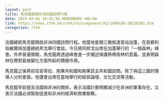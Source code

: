 ```yaml
---
layout: post
title: 馬克龍展開非洲四國訪問行程
date: 2023-03-02 10:41:56.000000000 +08:00
link: https://news.rthk.hk/rthk/ch/component/k2/1690108-20230302.htm
categories: rthk
---
```


法國總統馬克龍開啟非洲四國訪問行程。他當地星期三晚抵達首站加蓬，在首都利伯維爾與加蓬總統邦戈舉行會談，今日將同邦戈出席在加蓬舉行的「一個森林」峰會。外界普遍預期，馬克龍將透過峰會進一步闡述保護熱帶雨林的意義，並表明森林在應對氣候變化方面所起的積極作用。

馬克龍之後將前往安哥拉、剛果共和國和剛果民主共和國訪問。除了與這三國的領導人分別會面，他還會出席在當地舉行的經貿論壇、文化交流等活動。

馬克龍早前提及法國與非洲的關係，表示法國計劃明顯減少在非洲的軍事存在，又表示法國必須幫助促進和非洲的經濟和商業聯繫。

